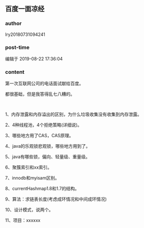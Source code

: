 ## 百度一面凉经
### author 
lry20180731094241
### post-time 

编辑于  2019-08-22 17:36:04
### content 
<div class="post-topic-des nc-post-content">
 <p>
  第一次互联网公司的电话面试献给百度。
 </p>
 <p>
  都很基础，但是我答得乱七八糟的。
 </p>
 <p>
  <br/>
 </p>
 <p>
  1、内存泄露和内存溢出的区别，为什么垃圾收集没有收集到内存泄露。
 </p>
 <p>
  2、4种线程池，4个拒绝策略(详细说)。
 </p>
 <p>
  3、哪些地方用了CAS，CAS原理。
 </p>
 <p>
  4、java的乐观锁悲观锁，哪些地方用到了。
 </p>
 <p>
  5、java有哪些锁，偏向、轻量级、重量级。
 </p>
 <p>
  6、聚簇索引和xx索引。
 </p>
 <p>
  7、innodb和myisam区别。
 </p>
 <p>
  8、currentHashmap1.8和1.7的结构。
 </p>
 <p>
  9、算法：求链表长度(考虑成环情况和中间成环情况)
 </p>
 <p>
  10、设计模式，说两个。
 </p>
 <p>
  11、项目：xxxxxx
 </p>
</div>
